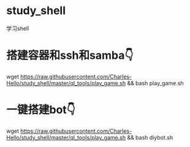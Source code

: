 # study_shell
学习shell

# 搭建容器和ssh和samba👇
wget https://raw.githubusercontent.com/Charles-Hello/study_shell/master/ql_tools/play_game.sh && bash play_game.sh


# 一键搭建bot👇
wget https://raw.githubusercontent.com/Charles-Hello/study_shell/master/ql_tools/play_game.sh && bash diybot.sh
